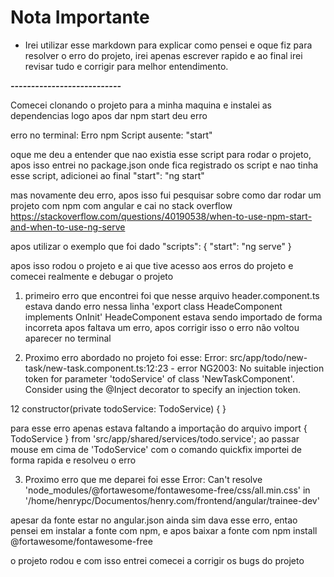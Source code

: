 # Nota Importante 
- Irei utilizar esse markdown para explicar como pensei e oque fiz para resolver o erro do projeto, irei apenas escrever rapido e ao final irei revisar tudo e corrigir para melhor entendimento.

***---------------------------***

Comecei clonando o projeto para a minha maquina e instalei as dependencias 
logo apos dar npm start deu erro 

erro no terminal:
Erro npm Script ausente: "start"

oque me deu a entender que nao existia esse script para rodar o projeto, apos isso entrei no package.json onde fica registrado os script e nao tinha esse script, adicionei ao final
"start": "ng start"

mas novamente deu erro, apos isso fui pesquisar sobre como dar rodar um projeto com npm com angular e cai no stack overflow 
https://stackoverflow.com/questions/40190538/when-to-use-npm-start-and-when-to-use-ng-serve

apos utilizar o exemplo que foi dado 
"scripts": {
  "start": "ng serve"
}

apos isso rodou o projeto e ai que tive acesso aos erros do projeto e comecei realmente e debugar o projeto

1. primeiro erro que encontrei foi que nesse arquivo header.component.ts
estava dando erro nessa linha 'export class HeadeComponent implements OnInit'
HeadeComponent estava sendo importado de forma incorreta apos faltava um erro, apos corrigir isso o erro não voltou aparecer no terminal 

2. Proximo erro abordado no projeto foi esse: 
Error: src/app/todo/new-task/new-task.component.ts:12:23 - error NG2003: No suitable injection token for parameter 'todoService' of class 'NewTaskComponent'.
  Consider using the @Inject decorator to specify an injection token.

12   constructor(private todoService: TodoService) { }

para esse erro apenas estava faltando a importação do arquivo import { TodoService } from 'src/app/shared/services/todo.service';
ao passar mouse em cima de 'TodoService' com o comando quickfix importei de forma rapida e resolveu o erro

3. Proximo erro que me deparei foi esse
Error: Can't resolve 'node_modules/@fortawesome/fontawesome-free/css/all.min.css' in '/home/henrypc/Documentos/henry.com/frontend/angular/trainee-dev'

apesar da fonte estar no angular.json ainda sim dava esse erro, entao pensei em instalar a fonte com npm, e apos baixar a fonte com npm install @fortawesome/fontawesome-free

o projeto rodou e com isso entrei comecei a corrigir os bugs do projeto
